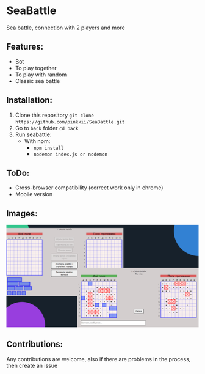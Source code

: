 # SeaBattle
Sea battle, connection with 2 players and more

## Features:
- Bot
- To play together
- To play with random
- Classic sea battle

## Installation:
1. Clone this repository `git clone https://github.com/pinkkii/SeaBattle.git`
2. Go to `back` folder `cd back`
3. Run seabattle:
    - With npm: 
      - `npm install`
      - `nodemon index.js or nodemon`
      
 ## ToDo:
- Cross-browser compatibility (correct work only in chrome)
- Mobile version

## Images:
![Example Bot Image](https://raw.githubusercontent.com/pinkkii/SeaBattle/main/images/app-preview.png)

## Contributions:
Any contributions are welcome, also if there are problems in the process, then create an issue
